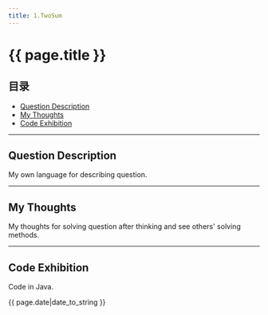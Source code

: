 ```yaml
---
title: 1.TwoSum
---
```


# {{ page.title }}

## 目录
+ [Question Description](#partI)
+ [My Thoughts](#partII)
+ [Code Exhibition](#partIII)

----------------------------------

## Question Description
My own language for describing question.    



----------------------------------

## My Thoughts
My thoughts for solving question after thinking and see others' solving methods.    



----------------------------------

## Code Exhibition
Code in Java.    




{{ page.date|date_to_string }}
